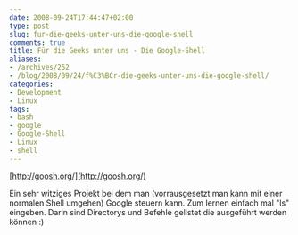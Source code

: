 ```yaml
---
date: 2008-09-24T17:44:47+02:00
type: post
slug: fur-die-geeks-unter-uns-die-google-shell
comments: true
title: Für die Geeks unter uns - Die Google-Shell
aliases:
- /archives/262
- /blog/2008/09/24/f%C3%BCr-die-geeks-unter-uns-die-google-shell/
categories:
- Development
- Linux
tags:
- bash
- google
- Google-Shell
- Linux
- shell
---
```


[http://goosh.org/](http://goosh.org/)

Ein sehr witziges Projekt bei dem man (vorrausgesetzt man kann mit einer
normalen Shell umgehen) Google steuern kann. Zum lernen einfach mal "ls"
eingeben. Darin sind Directorys und Befehle gelistet die ausgeführt werden
können :)
